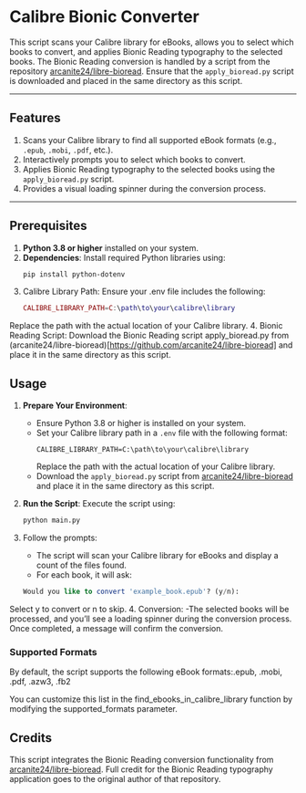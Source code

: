 # Calibre Bionic Converter

This script scans your Calibre library for eBooks, allows you to select which books to convert, and applies Bionic Reading typography to the selected books. The Bionic Reading conversion is handled by a script from the repository [arcanite24/libre-bioread](https://github.com/arcanite24/libre-bioread). Ensure that the `apply_bioread.py` script is downloaded and placed in the same directory as this script.

---

## Features
1. Scans your Calibre library to find all supported eBook formats (e.g., `.epub`, `.mobi`, `.pdf`, etc.).
2. Interactively prompts you to select which books to convert.
3. Applies Bionic Reading typography to the selected books using the `apply_bioread.py` script.
4. Provides a visual loading spinner during the conversion process.

---

## Prerequisites

1. **Python 3.8 or higher** installed on your system.
2. **Dependencies**: Install required Python libraries using:
   ```bash
   pip install python-dotenv
3. Calibre Library Path: Ensure your .env file includes the following:
   ```lua
   CALIBRE_LIBRARY_PATH=C:\path\to\your\calibre\library
Replace the path with the actual location of your Calibre library.
4. Bionic Reading Script: Download the Bionic Reading script apply_bioread.py from (arcanite24/libre-bioread)[https://github.com/arcanite24/libre-bioread] and place it in the same directory as this script.

## Usage

1. **Prepare Your Environment**:
   - Ensure Python 3.8 or higher is installed on your system.
   - Set your Calibre library path in a `.env` file with the following format:
     ```
     CALIBRE_LIBRARY_PATH=C:\path\to\your\calibre\library
     ```
     Replace the path with the actual location of your Calibre library.
   - Download the `apply_bioread.py` script from [arcanite24/libre-bioread](https://github.com/arcanite24/libre-bioread) and place it in the same directory as this script.

2. **Run the Script**:
   Execute the script using:
   ```bash
   python main.py
3. Follow the prompts: 
    - The script will scan your Calibre library for eBooks and display a count of the files found.
    - For each book, it will ask:
   ```sql
   Would you like to convert 'example_book.epub'? (y/n):
 Select y to convert or n to skip.
 4. Conversion: 
    -The selected books will be processed, and you’ll see a loading spinner during the conversion process. Once completed, a message will confirm the conversion.

### Supported Formats
By default, the script supports the following eBook formats:.epub, .mobi, .pdf, .azw3, .fb2

You can customize this list in the find_ebooks_in_calibre_library function by modifying the supported_formats parameter.

## Credits

This script integrates the Bionic Reading conversion functionality from [arcanite24/libre-bioread](https://github.com/arcanite24/libre-bioread). Full credit for the Bionic Reading typography application goes to the original author of that repository.